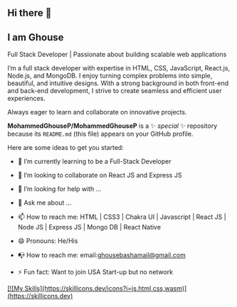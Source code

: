 ## Hi there 👋
## I am Ghouse
Full Stack Developer | Passionate about building scalable web applications

I’m a full stack developer with expertise in HTML, CSS, JavaScript, React.js, Node.js, and MongoDB. I enjoy turning complex problems into simple, beautiful, and intuitive designs. With a strong background in both front-end and back-end development, I strive to create seamless and efficient user experiences.

Always eager to learn and collaborate on innovative projects.


**MohammedGhouseP/MohammedGhouseP** is a ✨ _special_ ✨ repository because its `README.md` (this file) appears on your GitHub profile.

Here are some ideas to get you started:

- 🌱 I’m currently learning to be a Full-Stack Developer
- 👯 I’m looking to collaborate on React JS and Express JS
- 🤔 I’m looking for help with ...
- 💬 Ask me about ...
- 📫 How to reach me: HTML | CSS3 | Chakra UI | Javascript | React JS | Node JS | Express JS | Mongo DB | React Native  
- 😄 Pronouns: He/His
- 📭 How to reach me: email:ghousebashamail@gmail.com
- ⚡ Fun fact: Want to join USA Start-up but no network



  <p align="center">
<a href="https://skillicons.dev"> 
[![My Skills](https://skillicons.dev/icons?i=js,html,css,wasm)](https://skillicons.dev)
</a>
</p>


